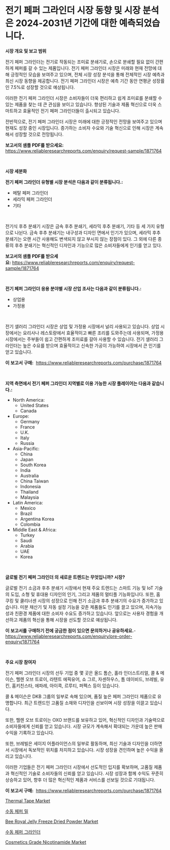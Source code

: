 <p><h1>전기 페퍼 그라인더 시장 동향 및 시장 분석은 2024-2031년 기간에 대한 예측되었습니다.</h1></p><p><strong>시장 개요 및 보고 범위</strong></p>
<p><p>전기 페퍼 그라인더는 전기로 작동되는 조미료 분쇄기로, 손으로 분쇄할 필요 없이 간편하게 페퍼를 갈 수 있는 제품입니다. 전기 페퍼 그라인더 시장은 미래와 현재 전망에 대해 긍정적인 모습을 보여주고 있으며, 전체 시장 성장 분석을 통해 전체적인 시장 예측과 최신 시장 동향을 제공합니다. 전기 페퍼 그라인더 시장은 예측 기간 동안 연평균 성장률인 7.5%로 성장할 것으로 예상됩니다.</p><p>이러한 전기 페퍼 그라인더 시장은 소비자들이 더욱 편리하고 쉽게 조미료를 분쇄할 수 있는 제품을 찾는 데 큰 관심을 보이고 있습니다. 향상된 기술과 제품 혁신으로 더욱 스마트하고 효율적인 전기 페퍼 그라인더들이 출시되고 있습니다.</p><p>전반적으로, 전기 페퍼 그라인더 시장은 미래에 대한 긍정적인 전망을 보여주고 있으며 현재도 성장 중인 시장입니다. 증가하는 소비자 수요와 기술 혁신으로 인해 시장은 계속해서 성장할 것으로 전망됩니다.</p></p>
<p><strong>보고서의 샘플 PDF를 받으세요:</strong> <a href="https://www.reliableresearchreports.com/enquiry/request-sample/1871764">https://www.reliableresearchreports.com/enquiry/request-sample/1871764</a></p>
<p>&nbsp;</p>
<p><strong>시장 세분화</strong></p>
<p><strong>전기 페퍼 그라인더 유형별 시장 분석은 다음과 같이 분류됩니다.:</strong></p>
<p><ul><li>메탈 페퍼 그라인더</li><li>세라믹 페퍼 그라인더</li><li>기타</li></ul></p>
<p>&nbsp;</p>
<p><p>전기식 후추 분쇄기 시장은 금속 후추 분쇄기, 세라믹 후추 분쇄기, 기타 등 세 가지 유형으로 나뉜다. 금속 후추 분쇄기는 내구성과 디자인 면에서 인기가 있으며, 세라믹 후추 분쇄기는 오랜 시간 사용해도 변색되지 않고 부시지 않는 장점이 있다. 그 외에 다른 종류의 후추 분쇄기는 혁신적인 디자인과 기능으로 많은 소비자들에게 인기를 얻고 있다.</p></p>
<p><strong>보고서의 샘플 PDF를 받으세요:</strong>&nbsp;<a href="https://www.reliableresearchreports.com/enquiry/request-sample/1871764">https://www.reliableresearchreports.com/enquiry/request-sample/1871764</a></p>
<p>&nbsp;</p>
<p><strong> 전기 페퍼 그라인더 응용 분야별 시장 산업 조사는 다음과 같이 분류됩니다.:</strong></p>
<p><ul><li>상업용</li><li>가정용</li></ul></p>
<p>&nbsp;</p>
<p><p>전기 샐러리 그라인더 시장은 상업 및 가정용 시장에서 널리 사용되고 있습니다. 상업 시장에서는 요리사나 레스토랑에서 효율적이고 빠른 조리를 도와주는데 사용되며, 가정용 시장에서는 주부들이 쉽고 간편하게 조미료를 갈아 사용할 수 있습니다. 전기 샐러리 그라인더는 높은 수요를 받으며 효율적이고 신속한 가공이 가능하여 시장에서 큰 인기를 얻고 있습니다.</p></p>
<p><strong>이 보고서 구매:</strong>&nbsp; <a href="https://www.reliableresearchreports.com/purchase/1871764">https://www.reliableresearchreports.com/purchase/1871764</a></p>
<p>&nbsp;</p>
<p><strong>지역 측면에서 전기 페퍼 그라인더 지역별로 이용 가능한 시장 플레이어는 다음과 같습니다.:</strong></p>
<p><ul>
    <li>
        North America:
        <ul>
            <li>United States</li>
            <li>Canada</li>
        </ul>
    </li>
    <li>
        Europe:
        <ul>
            <li>Germany</li>
            <li>France</li>
            <li>U.K.</li>
            <li>Italy</li>
            <li>Russia</li>
        </ul>
    </li>
    <li>
        Asia-Pacific:
        <ul>
            <li>China</li>
            <li>Japan</li>
            <li>South Korea</li>
            <li>India</li>
            <li>Australia</li>
            <li>China Taiwan</li>
            <li>Indonesia</li>
            <li>Thailand</li>
            <li>Malaysia</li>
        </ul>
    </li>
    <li>
        Latin America:
        <ul>
            <li>Mexico</li>
            <li>Brazil</li>
            <li>Argentina Korea</li>
            <li>Colombia</li>
        </ul>
    </li>
    <li>
        Middle East & Africa:
        <ul>
            <li>Turkey</li>
            <li>Saudi</li>
            <li>Arabia</li>
            <li>UAE</li>
            <li>Korea</li>
        </ul>
    </li>
    </ul></p>
<p>&nbsp;</p>
<p><strong>글로벌 전기 페퍼 그라인더 의 새로운 트렌드는 무엇입니까? 시장?</strong></p>
<p><p>글로벌 전기 소금과 후추 분쇄기 시장에서 현재 주요 트렌드는 스마트 기능 및 IoT 기술의 도입, 소형 및 휴대용 디자인의 인기, 그리고 제품의 멀티플 기능화입니다. 또한, 홈 쿠킹 및 쿨리너센 시장의 성장으로 인해 전기 소금과 후추 분쇄기의 수요가 증가하고 있습니다. 미분 채산기 및 자동 설정 기능을 갖춘 제품들도 인기를 끌고 있으며, 지속가능성과 친환경 제품에 대한 소비자 수요도 증가하고 있습니다. 앞으로는 사용자 경험을 개선하고 제품의 혁신을 통해 시장을 선도할 것으로 예상됩니다.</p></p>
<p><strong>이 보고서를 구매하기 전에 궁금한 점이 있으면 문의하거나 공유하세요.</strong>- <a href="https://www.reliableresearchreports.com/enquiry/pre-order-enquiry/1871764">https://www.reliableresearchreports.com/enquiry/pre-order-enquiry/1871764</a></p>
<p>&nbsp;</p>
<p><strong>주요 시장 참여자</strong></p>
<p><p>전기 페퍼 그라인더 시장의 선두 기업 중 몇 곳은 올드 톰슨, 홀라 인더스트리얼, 콜 & 메이슨, 헬렌 오브 트로이, 라텐트 에픽유어, 쇼 그르, 자센하우스, 톰 데이비드, 브레빌, 유킨, 홈키친스타, 에파레, 아이콕, 르루티, 퍼펙스 등이 있습니다.</p><p>콜 & 메이슨은 DKB 그룹의 일부로 속해 있으며, 품질 높은 페퍼 그라인더 제품으로 유명합니다. 최근 트렌드인 고품질 소재와 디자인을 선보이며 시장 성장을 이끌고 있습니다.</p><p>또한, 헬렌 오브 트로이는 OXO 브랜드를 보유하고 있어, 혁신적인 디자인과 기술력으로 소비자들에게 신뢰를 얻고 있습니다. 시장 규모가 계속해서 확대되는 가운데 높은 판매 수익을 기록하고 있습니다.</p><p>또한, 브레빌은 세이지 어플라이언스의 일부로 활동하며, 최신 기술과 디자인을 더하면서 시장에서 독보적인 위치를 차지하고 있습니다. 시장 성장을 견인하며 높은 수익을 올리고 있습니다.</p><p>이러한 기업들은 전기 페퍼 그라인더 시장에서 선도적인 입지를 확보하며, 고품질 제품과 혁신적인 기술로 소비자들의 신뢰를 얻고 있습니다. 시장 성장과 함께 수익도 꾸준히 상승하고 있어, 향후 더 많은 혁신적인 제품과 서비스를 선보일 것으로 기대됩니다.</p></p>
<p><strong>이 보고서 구매:</strong>&nbsp;&nbsp;<a href="https://www.reliableresearchreports.com/purchase/1871764">https://www.reliableresearchreports.com/purchase/1871764</a></p>
<p><p><a href="https://github.com/gulaimolin/Market-Research-Report-List-3/blob/main/thermal-tape-market.md">Thermal Tape Market</a></p><p><a href="https://github.com/lzrvbyqzftro57/Market-Research-Report-List-1/blob/main/54765153393.md">수동 페퍼 밀</a></p><p><a href="https://issuu.com/reportprime-2/docs/bee-royal-jelly-freeze-dried-powder-market-size-20">Bee Royal Jelly Freeze Dried Powder Market</a></p><p><a href="https://github.com/vs019sa3m8x/Market-Research-Report-List-1/blob/main/77014073394.md">수동 페퍼 그라인더</a></p><p><a href="https://issuu.com/reportprime-2/docs/cosmetics-grade-nicotinamide-market-size-2030.pptx">Cosmetics Grade Nicotinamide Market</a></p></p>
